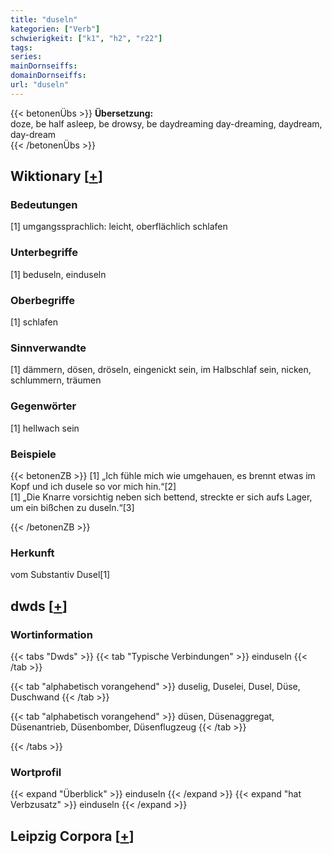 ```yaml
---
title: "duseln"
kategorien: ["Verb"]
schwierigkeit: ["k1", "h2", "r22"]
tags:
series:
mainDornseiffs:
domainDornseiffs:
url: "duseln"
---
```


{{< betonenÜbs >}}
**Übersetzung:**  
doze, be half asleep, be drowsy, be daydreaming day-dreaming, daydream, day-dream  
{{< /betonenÜbs >}}

## Wiktionary [[+](https://de.wiktionary.org/wiki/duseln)]

### Bedeutungen
[1] umgangssprachlich: leicht, oberflächlich schlafen  

### Unterbegriffe
[1] beduseln, einduseln  

### Oberbegriffe
[1] schlafen  

### Sinnverwandte
[1] dämmern, dösen, dröseln, eingenickt sein, im Halbschlaf sein, nicken, schlummern, träumen  

### Gegenwörter
[1] hellwach sein  

### Beispiele
{{< betonenZB >}}
[1] „Ich fühle mich wie umgehauen, es brennt etwas im Kopf und ich dusele so vor mich hin.“[2]  
[1] „Die Knarre vorsichtig neben sich bettend, streckte er sich aufs Lager, um ein bißchen zu duseln.“[3]  

{{< /betonenZB >}}
### Herkunft
vom Substantiv Dusel[1]  



## dwds [[+](https://www.dwds.de/wb/duseln)]

### Wortinformation
{{< tabs "Dwds" >}}
{{< tab "Typische Verbindungen" >}}
einduseln
{{< /tab >}}

{{< tab "alphabetisch vorangehend" >}}
duselig, Duselei, Dusel, Düse, Duschwand
{{< /tab >}}

{{< tab "alphabetisch vorangehend" >}}
düsen, Düsenaggregat, Düsenantrieb, Düsenbomber, Düsenflugzeug
{{< /tab >}}

{{< /tabs >}}

### Wortprofil
{{< expand "Überblick" >}} einduseln {{< /expand >}}
{{< expand "hat Verbzusatz" >}} einduseln {{< /expand >}}

## Leipzig Corpora [[+](https://corpora.uni-leipzig.de/en/res?word=duseln&corpusId=deu_newscrawl-public_2018)]

